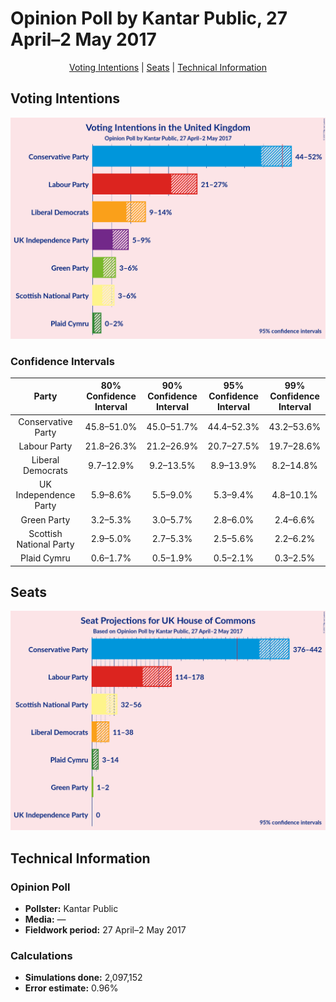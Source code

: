 # Opinion Poll by Kantar Public, 27 April–2 May 2017

<p align="center"><a href="#voting-intentions">Voting Intentions</a> | <a href="#seats">Seats</a> | <a href="#technical-information">Technical Information</a></p>

## Voting Intentions

![Graph with voting intentions not yet produced](2017-05-02-Kantar.png "Voting Intentions")

### Confidence Intervals

| Party | 80% Confidence Interval | 90% Confidence Interval | 95% Confidence Interval | 99% Confidence Interval |
|:-----:|:-----------------------:|:-----------------------:|:-----------------------:|:-----------------------:|
| Conservative Party | 45.8–51.0% |45.0–51.7% |44.4–52.3% |43.2–53.6% |
| Labour Party | 21.8–26.3% |21.2–26.9% |20.7–27.5% |19.7–28.6% |
| Liberal Democrats | 9.7–12.9% |9.2–13.5% |8.9–13.9% |8.2–14.8% |
| UK Independence Party | 5.9–8.6% |5.5–9.0% |5.3–9.4% |4.8–10.1% |
| Green Party | 3.2–5.3% |3.0–5.7% |2.8–6.0% |2.4–6.6% |
| Scottish National Party | 2.9–5.0% |2.7–5.3% |2.5–5.6% |2.2–6.2% |
| Plaid Cymru | 0.6–1.7% |0.5–1.9% |0.5–2.1% |0.3–2.5% |

## Seats

![Graph with seats not yet produced](2017-05-02-Kantar-seats.png "Seats")

## Technical Information

### Opinion Poll

+ **Pollster:** Kantar Public
+ **Media:** —
+ **Fieldwork period:** 27 April–2 May 2017

### Calculations

+ **Simulations done:** 2,097,152
+ **Error estimate:** 0.96%

